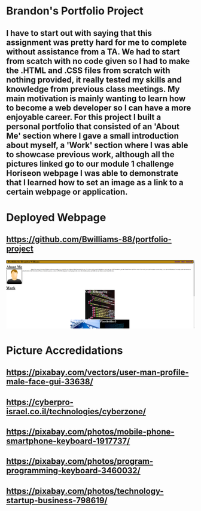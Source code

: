 # Brandon's Portfolio Project

## I have to start out with saying that this assignment was pretty hard for me to complete without assistance from a TA. We had to start from scatch with no code given so I had to make the .HTML and .CSS files from scratch with nothing provided, it really tested my skills and knowledge from previous class meetings. My main motivation is mainly wanting to learn how to become a web developer so I can have a more enjoyable career. For this project I built a personal portfolio that consisted of an 'About Me' section where I gave a small introduction about myself, a 'Work' section where I was able to showcase previous work, although all the pictures linked go to our module 1 challenge Horiseon webpage I was able to demonstrate that I learned how to set an image as a link to a certain webpage or application.


# Deployed Webpage
## https://github.com/Bwilliams-88/portfolio-project
![Alt text](image.png)



# Picture Accredidations
## https://pixabay.com/vectors/user-man-profile-male-face-gui-33638/
## https://cyberpro-israel.co.il/technologies/cyberzone/
## https://pixabay.com/photos/mobile-phone-smartphone-keyboard-1917737/
## https://pixabay.com/photos/program-programming-keyboard-3460032/
## https://pixabay.com/photos/technology-startup-business-798619/ 

